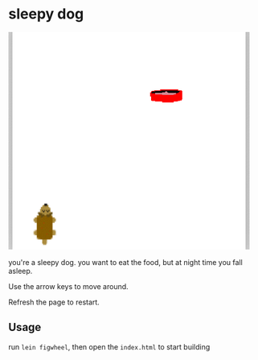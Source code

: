 # sleepy dog 

<img src=images/sleepydog.gif alt="gif of sleepy dog game, shows pixel dog walking towards food tray, then falling asleep"/>

you're a sleepy dog. you want to eat the food, but at night time you fall asleep.

Use the arrow keys to move around.

Refresh the page to restart.

## Usage

run `lein figwheel`, then open the `index.html` to start building 
